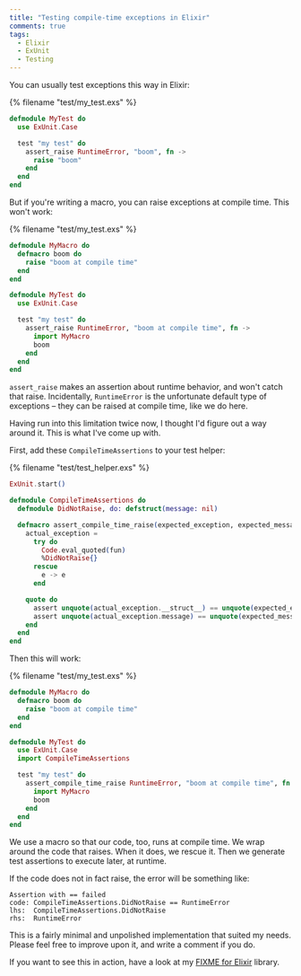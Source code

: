 ```yaml
---
title: "Testing compile-time exceptions in Elixir"
comments: true
tags:
  - Elixir
  - ExUnit
  - Testing
---
```


You can usually test exceptions this way in Elixir:

{% filename "test/my_test.exs" %}
``` elixir test/my_test.exs
defmodule MyTest do
  use ExUnit.Case

  test "my test" do
    assert_raise RuntimeError, "boom", fn ->
      raise "boom"
    end
  end
end
```

But if you're writing a macro, you can raise exceptions at compile time. This won't work:

{% filename "test/my_test.exs" %}
``` elixir test/my_test.exs
defmodule MyMacro do
  defmacro boom do
    raise "boom at compile time"
  end
end

defmodule MyTest do
  use ExUnit.Case

  test "my test" do
    assert_raise RuntimeError, "boom at compile time", fn ->
      import MyMacro
      boom
    end
  end
end
```

`assert_raise` makes an assertion about runtime behavior, and won't catch that raise. Incidentally, `RuntimeError` is the unfortunate default type of exceptions – they can be raised at compile time, like we do here.

Having run into this limitation twice now, I thought I'd figure out a way around it. This is what I've come up with.

First, add these `CompileTimeAssertions` to your test helper:

{% filename "test/test_helper.exs" %}
``` elixir test/test_helper.exs
ExUnit.start()

defmodule CompileTimeAssertions do
  defmodule DidNotRaise, do: defstruct(message: nil)

  defmacro assert_compile_time_raise(expected_exception, expected_message, fun) do
    actual_exception =
      try do
        Code.eval_quoted(fun)
        %DidNotRaise{}
      rescue
        e -> e
      end

    quote do
      assert unquote(actual_exception.__struct__) == unquote(expected_exception)
      assert unquote(actual_exception.message) == unquote(expected_message)
    end
  end
end
```

Then this will work:

{% filename "test/my_test.exs" %}
``` elixir test/my_test.exs
defmodule MyMacro do
  defmacro boom do
    raise "boom at compile time"
  end
end

defmodule MyTest do
  use ExUnit.Case
  import CompileTimeAssertions

  test "my test" do
    assert_compile_time_raise RuntimeError, "boom at compile time", fn ->
      import MyMacro
      boom
    end
  end
end
```

We use a macro so that our code, too, runs at compile time. We wrap around the code that raises. When it does, we rescue it. Then we generate test assertions to execute later, at runtime.

If the code does not in fact raise, the error will be something like:

    Assertion with == failed
    code: CompileTimeAssertions.DidNotRaise == RuntimeError
    lhs:  CompileTimeAssertions.DidNotRaise
    rhs:  RuntimeError

This is a fairly minimal and unpolished implementation that suited my needs. Please feel free to improve upon it, and write a comment if you do.

If you want to see this in action, have a look at my [FIXME for Elixir](https://github.com/henrik/fixme-elixir) library.
